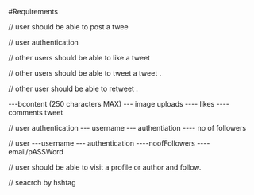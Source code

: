 #Requirements


// user should be able to post a twee 

// user authentication 

// other users should be able to like a tweet 

// other users should be able to tweet a tweet .


// other user should be able to retweet . 

---bcontent (250 characters MAX)
--- image uploads
---- likes 
---- comments tweet 


// user authentication 
--- username
--- authentiation 
---- no of followers

// user 
---username
--- authentication 
----noofFollowers
----email/pASSWord


// user should be able to visit a profile or author and follow.

// seacrch by  hshtag
